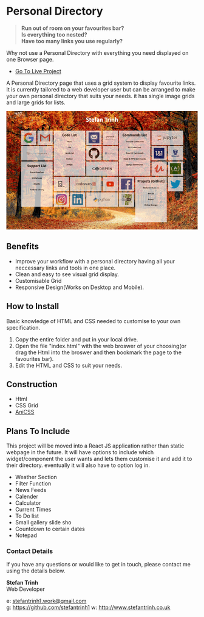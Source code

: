# Personal Directory

> __**Run out of room on your favourites bar?**__  
> __**Is everything too nested?**__    
> __**Have too many links you use regularly?**__  

Why not use a Personal Directory with everything you need displayed on one Browser page.

- [Go To Live Project](https://stefantrinh1.github.io/personaldirectory/)

A Personal Directory page that uses a grid system to display favourite links. It is currently tailored to a web developer user but can be arranged to make your own personal directory that suits your needs. it has single image grids and large grids for lists.

![PersonalDirectoryScreenShot](images/personal-directory-screenshot.png "Personal Directory Screenshot")

## Benefits

- Improve your workflow with a personal directory having all your neccessary links and tools in one place.
- Clean and easy to see visual grid display.
- Customisable Grid
- Responsive Design(Works on Desktop and Mobile).

## How to Install

Basic knowledge of HTML and CSS needed to customise to your own specification.

1. Copy the entire folder and put in your local drive.
2. Open the file "index.html" with the web broswer of your choosing(or drag the Html into the broswer and then bookmark the page to the favourites bar).
3. Edit the HTML and CSS to suit your needs.

## Construction

- Html
- CSS Grid
- [AniCSS](https://github.com/stefantrinh1/AniCSS)

## Plans To Include

This project will be moved into a React JS application rather than static webpage in the future.
It will have options to include which widget/component the user wants and lets them customise it and add it to their directory.
eventually it will also have to option log in.

- Weather Section
- Filter Function
- News Feeds
- Calender
- Calculator
- Current Times
- To Do list
- Small gallery slide sho
- Countdown to certain dates
- Notepad

### Contact Details

If you have any questions or would like to get in touch, please contact me using the details below.

__**Stefan Trinh**__  
Web Developer  

e: stefantrinh1.work@gmail.com  
g: https://github.com/stefantrinh1
w: http://www.stefantrinh.co.uk  

